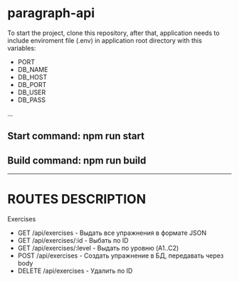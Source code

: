 # paragraph-api
To start the project, clone this repository, after that, application needs to include enviroment file (.env) in application root directory with this variables:
- PORT
- DB_NAME
- DB_HOST
- DB_PORT
- DB_USER
- DB_PASS

...

## Start command: npm run start

## Build command: npm run build

______________________________

# ROUTES DESCRIPTION
Exercises
- GET /api/exercises - Выдать все упражнения в формате JSON
- GET /api/exercises/:id - Выбать по ID
- GET /api/exercises/:level - Выдать по уровню (A1..C2)
- POST /api/exercises - Создать упражнение в БД, передавать через body
- DELETE /api/exercises - Удалить по ID
